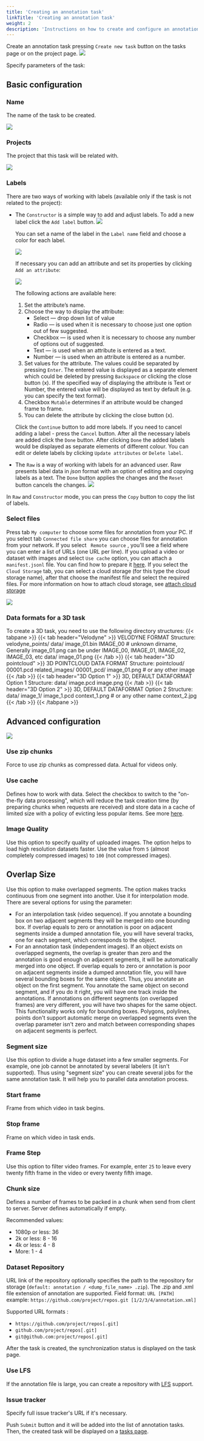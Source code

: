 ```yaml
---
title: 'Creating an annotation task'
linkTitle: 'Creating an annotation task'
weight: 2
description: 'Instructions on how to create and configure an annotation task.'
---
```


Create an annotation task pressing `Create new task` button on the tasks page or on the project page.
![](/images/image004.jpg)

Specify parameters of the task:

## Basic configuration

### Name

The name of the task to be created.

![](/images/image005.jpg)

### Projects

The project that this task will be related with.

![](/images/image193.jpg)

### Labels

There are two ways of working with labels (available only if the task is not related to the project):

- The `Constructor` is a simple way to add and adjust labels. To add a new label click the `Add label` button.
  ![](/images/image123.jpg)

  You can set a name of the label in the `Label name` field and choose a color for each label.

  ![](/images/image124.jpg)

  If necessary you can add an attribute and set its properties by clicking `Add an attribute`:

  ![](/images/image125.jpg)

  The following actions are available here:

  1. Set the attribute’s name.
  1. Choose the way to display the attribute:
     - Select — drop down list of value
     - Radio — is used when it is necessary to choose just one option out of few suggested.
     - Checkbox — is used when it is necessary to choose any number of options out of suggested.
     - Text — is used when an attribute is entered as a text.
     - Number — is used when an attribute is entered as a number.
  1. Set values for the attribute. The values could be separated by pressing `Enter`.
     The entered value is displayed as a separate element which could be deleted
     by pressing `Backspace` or clicking the close button (x).
     If the specified way of displaying the attribute is Text or Number,
     the entered value will be displayed as text by default (e.g. you can specify the text format).
  1. Checkbox `Mutable` determines if an attribute would be changed frame to frame.
  1. You can delete the attribute by clicking the close button (x).

  Click the `Continue` button to add more labels.
  If you need to cancel adding a label - press the `Cancel` button.
  After all the necessary labels are added click the `Done` button.
  After clicking `Done` the added labels would be displayed as separate elements of different colour.
  You can edit or delete labels by clicking `Update attributes` or `Delete label`.

- The `Raw` is a way of working with labels for an advanced user.
  Raw presents label data in _json_ format with an option of editing and copying labels as a text.
  The `Done` button applies the changes and the `Reset` button cancels the changes.
  ![](/images/image126.jpg)

In `Raw` and `Constructor` mode, you can press the `Copy` button to copy the list of labels.

### Select files

Press tab `My computer` to choose some files for annotation from your PC.
If you select tab `Connected file share` you can choose files for annotation from your network.
If you select ` Remote source` , you'll see a field where you can enter a list of URLs (one URL per line).
If you upload a video or dataset with images and select `Use cache` option, you can attach a `manifest.jsonl` file.
You can find how to prepare it [here](/docs/manual/advanced/dataset_manifest/).
If you select the `Cloud Storage` tab, you can select a cloud storage (for this type the cloud storage name),
after that choose the manifest file and select the required files.
For more information on how to attach cloud storage, see [attach cloud storage](/docs/manual/basics/attach-cloud-storage/)

![](/images/image127.jpg)

### Data formats for a 3D task

To create a 3D task, you need to use the following directory structures:
{{< tabpane >}}
  {{< tab header="Velodyne" >}}
    VELODYNE FORMAT
    Structure:
    velodyne_points/
    data/
    image_01.bin
    IMAGE_00 # unknown dirname, Generally image_01.png can be under IMAGE_00, IMAGE_01, IMAGE_02, IMAGE_03, etc
    data/
    image_01.png
  {{< /tab >}}
  {{< tab header="3D pointcloud" >}}
    3D POINTCLOUD DATA FORMAT
    Structure:
    pointcloud/
    00001.pcd
    related_images/
    00001_pcd/
    image_01.png # or any other image
  {{< /tab >}}
  {{< tab header="3D Option 1" >}}
    3D, DEFAULT DATAFORMAT Option 1
    Structure:
    data/
    image.pcd
    image.png
  {{< /tab >}}
  {{< tab header="3D Option 2" >}}
    3D, DEFAULT DATAFORMAT Option 2
    Structure:
    data/
    image_1/
    image_1.pcd
    context_1.png # or any other name
    context_2.jpg
  {{< /tab >}}
{{< /tabpane >}}

## Advanced configuration

![](/images/image128_use_cache.jpg)

### Use zip chunks

Force to use zip chunks as compressed data. Actual for videos only.

### Use cache

Defines how to work with data. Select the checkbox to switch to the "on-the-fly data processing",
which will reduce the task creation time (by preparing chunks when requests are received)
and store data in a cache of limited size with a policy of evicting less popular items.
See more [here](/docs/manual/advanced/data_on_fly/).

### Image Quality

Use this option to specify quality of uploaded images.
The option helps to load high resolution datasets faster.
Use the value from `5` (almost completely compressed images) to `100` (not compressed images).

## Overlap Size

Use this option to make overlapped segments.
The option makes tracks continuous from one segment into another.
Use it for interpolation mode. There are several options for using the parameter:

- For an interpolation task (video sequence).
  If you annotate a bounding box on two adjacent segments they will be merged into one bounding box.
  If overlap equals to zero or annotation is poor on adjacent segments inside a dumped annotation file,
  you will have several tracks, one for each segment, which corresponds to the object.
- For an annotation task (independent images).
  If an object exists on overlapped segments, the overlap is greater than zero
  and the annotation is good enough on adjacent segments, it will be automatically merged into one object.
  If overlap equals to zero or annotation is poor on adjacent segments inside a dumped annotation file,
  you will have several bounding boxes for the same object.
  Thus, you annotate an object on the first segment.
  You annotate the same object on second segment, and if you do it right, you
  will have one track inside the annotations.
  If annotations on different segments (on overlapped frames)
  are very different, you will have two shapes for the same object.
  This functionality works only for bounding boxes.
  Polygons, polylines, points don't support automatic merge on overlapped segments
  even the overlap parameter isn't zero and match between corresponding shapes on adjacent segments is perfect.

### Segment size

Use this option to divide a huge dataset into a few smaller segments.
For example, one job cannot be annotated by several labelers (it isn't supported).
Thus using "segment size" you can create several jobs for the same annotation task.
It will help you to parallel data annotation process.

### Start frame

Frame from which video in task begins.

### Stop frame

Frame on which video in task ends.

### Frame Step

Use this option to filter video frames.
For example, enter `25` to leave every twenty fifth frame in the video or every twenty fifth image.

### Chunk size

Defines a number of frames to be packed in a chunk when send from client to server.
Server defines automatically if empty.

Recommended values:

- 1080p or less: 36
- 2k or less: 8 - 16
- 4k or less: 4 - 8
- More: 1 - 4

### Dataset Repository

URL link of the repository optionally specifies the path to the repository for storage
(`default: annotation / <dump_file_name> .zip`).
The .zip and .xml file extension of annotation are supported.
Field format: `URL [PATH]` example: `https://github.com/project/repos.git [1/2/3/4/annotation.xml]`

Supported URL formats :

- `https://github.com/project/repos[.git]`
- `github.com/project/repos[.git]`
- `git@github.com:project/repos[.git]`

After the task is created, the synchronization status is displayed on the task page.

### Use LFS

If the annotation file is large, you can create a repository with
[LFS](https://git-lfs.github.com/) support.

### Issue tracker

Specify full issue tracker's URL if it's necessary.

Push `Submit` button and it will be added into the list of annotation tasks.
Then, the created task will be displayed on a [tasks page](/docs/manual/basics/tasks-page/).
